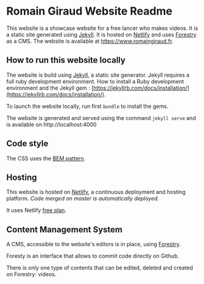 # Romain Giraud Website Readme

This website is a showcase website for a free lancer who makes videos. It is a static site generated using [Jekyll](https://jekyllrb.com/).
It is hosted on [Netlify](https://www.netlify.com/) and uses [Forestry](https://forestry.io/) as a CMS.
The website is available at https://www.romaingiraud.fr.

## How to run this website locally

The website is build using [Jekyll](https://jekyllrb.com/), a static site generator. Jekyll requires a full ruby development environment.
How to install a Ruby development environment and the Jekyll gem : [https://jekyllrb.com/docs/installation/](https://jekyllrb.com/docs/installation/).

To launch the website locally, run first
```bundle```
to install the gems.

The website is generated and served using the command
```jekyll serve```
and is available on http://localhost:4000

## Code style

The CSS uses the [BEM pattern](https://css-tricks.com/bem-101/).

## Hosting

This website is hosted on [Netlify](https://www.netlify.com/), a continuous deployment and hosting platform.
*Code merged on master is automatically deployed.*

It uses Netlify [free plan](https://www.netlify.com/pricing/).

## Content Management System

A CMS, accessible to the website's editors is in place, using [Forestry](https://forestry.io/).

Foresty is an interface that allows to commit code directly on Github.

There is only one type of contents that can be edited, deleted and created on Forestry: videos.
